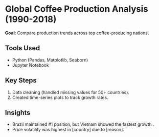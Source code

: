 # Global Coffee Production Analysis (1990-2018)  
**Goal**: Compare production trends across top coffee-producing nations.  

## Tools Used  
- Python (Pandas, Matplotlib, Seaborn)  
- Jupyter Notebook  

## Key Steps  
1. Data cleaning (handled missing values for 50+ countries).  
2. Created time-series plots to track growth rates.  

## Insights  
- Brazil maintained #1 position, but Vietnam showed the fastest growth .  
- Price volatility was highest in [country] due to [reason].  

